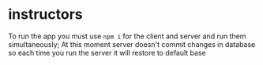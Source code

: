 # instructors

To run the app you must use `npm i` for the client and server and run them simultaneously;
At this moment server doesn't commit changes in database so each time you run the server it will restore to default base 
